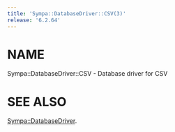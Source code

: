 ```yaml
---
title: 'Sympa::DatabaseDriver::CSV(3)'
release: '6.2.64'
---
```


# NAME

Sympa::DatabaseDriver::CSV - Database driver for CSV

# SEE ALSO

[Sympa::DatabaseDriver](./Sympa-DatabaseDriver.3.md).
